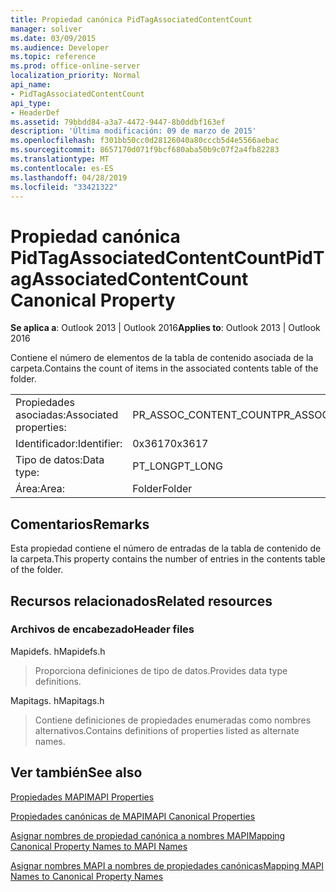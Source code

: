 ```yaml
---
title: Propiedad canónica PidTagAssociatedContentCount
manager: soliver
ms.date: 03/09/2015
ms.audience: Developer
ms.topic: reference
ms.prod: office-online-server
localization_priority: Normal
api_name:
- PidTagAssociatedContentCount
api_type:
- HeaderDef
ms.assetid: 79bbdd84-a3a7-4472-9447-8b0ddbf163ef
description: 'Última modificación: 09 de marzo de 2015'
ms.openlocfilehash: f301bb50cc0d28126040a80cccb5d4e5566aebac
ms.sourcegitcommit: 8657170d071f9bcf680aba50b9c07f2a4fb82283
ms.translationtype: MT
ms.contentlocale: es-ES
ms.lasthandoff: 04/28/2019
ms.locfileid: "33421322"
---
```

# <a name="pidtagassociatedcontentcount-canonical-property"></a><span data-ttu-id="30548-103">Propiedad canónica PidTagAssociatedContentCount</span><span class="sxs-lookup"><span data-stu-id="30548-103">PidTagAssociatedContentCount Canonical Property</span></span>

  
  
<span data-ttu-id="30548-104">**Se aplica a**: Outlook 2013 | Outlook 2016</span><span class="sxs-lookup"><span data-stu-id="30548-104">**Applies to**: Outlook 2013 | Outlook 2016</span></span> 
  
<span data-ttu-id="30548-105">Contiene el número de elementos de la tabla de contenido asociada de la carpeta.</span><span class="sxs-lookup"><span data-stu-id="30548-105">Contains the count of items in the associated contents table of the folder.</span></span>
  
|||
|:-----|:-----|
|<span data-ttu-id="30548-106">Propiedades asociadas:</span><span class="sxs-lookup"><span data-stu-id="30548-106">Associated properties:</span></span>  <br/> |<span data-ttu-id="30548-107">PR_ASSOC_CONTENT_COUNT</span><span class="sxs-lookup"><span data-stu-id="30548-107">PR_ASSOC_CONTENT_COUNT</span></span>  <br/> |
|<span data-ttu-id="30548-108">Identificador:</span><span class="sxs-lookup"><span data-stu-id="30548-108">Identifier:</span></span>  <br/> |<span data-ttu-id="30548-109">0x3617</span><span class="sxs-lookup"><span data-stu-id="30548-109">0x3617</span></span>  <br/> |
|<span data-ttu-id="30548-110">Tipo de datos:</span><span class="sxs-lookup"><span data-stu-id="30548-110">Data type:</span></span>  <br/> |<span data-ttu-id="30548-111">PT_LONG</span><span class="sxs-lookup"><span data-stu-id="30548-111">PT_LONG</span></span>  <br/> |
|<span data-ttu-id="30548-112">Área:</span><span class="sxs-lookup"><span data-stu-id="30548-112">Area:</span></span>  <br/> |<span data-ttu-id="30548-113">Folder</span><span class="sxs-lookup"><span data-stu-id="30548-113">Folder</span></span>  <br/> |
   
## <a name="remarks"></a><span data-ttu-id="30548-114">Comentarios</span><span class="sxs-lookup"><span data-stu-id="30548-114">Remarks</span></span>

<span data-ttu-id="30548-115">Esta propiedad contiene el número de entradas de la tabla de contenido de la carpeta.</span><span class="sxs-lookup"><span data-stu-id="30548-115">This property contains the number of entries in the contents table of the folder.</span></span> 
  
## <a name="related-resources"></a><span data-ttu-id="30548-116">Recursos relacionados</span><span class="sxs-lookup"><span data-stu-id="30548-116">Related resources</span></span>

### <a name="header-files"></a><span data-ttu-id="30548-117">Archivos de encabezado</span><span class="sxs-lookup"><span data-stu-id="30548-117">Header files</span></span>

<span data-ttu-id="30548-118">Mapidefs. h</span><span class="sxs-lookup"><span data-stu-id="30548-118">Mapidefs.h</span></span>
  
> <span data-ttu-id="30548-119">Proporciona definiciones de tipo de datos.</span><span class="sxs-lookup"><span data-stu-id="30548-119">Provides data type definitions.</span></span>
    
<span data-ttu-id="30548-120">Mapitags. h</span><span class="sxs-lookup"><span data-stu-id="30548-120">Mapitags.h</span></span>
  
> <span data-ttu-id="30548-121">Contiene definiciones de propiedades enumeradas como nombres alternativos.</span><span class="sxs-lookup"><span data-stu-id="30548-121">Contains definitions of properties listed as alternate names.</span></span>
    
## <a name="see-also"></a><span data-ttu-id="30548-122">Ver también</span><span class="sxs-lookup"><span data-stu-id="30548-122">See also</span></span>



[<span data-ttu-id="30548-123">Propiedades MAPI</span><span class="sxs-lookup"><span data-stu-id="30548-123">MAPI Properties</span></span>](mapi-properties.md)
  
[<span data-ttu-id="30548-124">Propiedades canónicas de MAPI</span><span class="sxs-lookup"><span data-stu-id="30548-124">MAPI Canonical Properties</span></span>](mapi-canonical-properties.md)
  
[<span data-ttu-id="30548-125">Asignar nombres de propiedad canónica a nombres MAPI</span><span class="sxs-lookup"><span data-stu-id="30548-125">Mapping Canonical Property Names to MAPI Names</span></span>](mapping-canonical-property-names-to-mapi-names.md)
  
[<span data-ttu-id="30548-126">Asignar nombres MAPI a nombres de propiedades canónicas</span><span class="sxs-lookup"><span data-stu-id="30548-126">Mapping MAPI Names to Canonical Property Names</span></span>](mapping-mapi-names-to-canonical-property-names.md)

